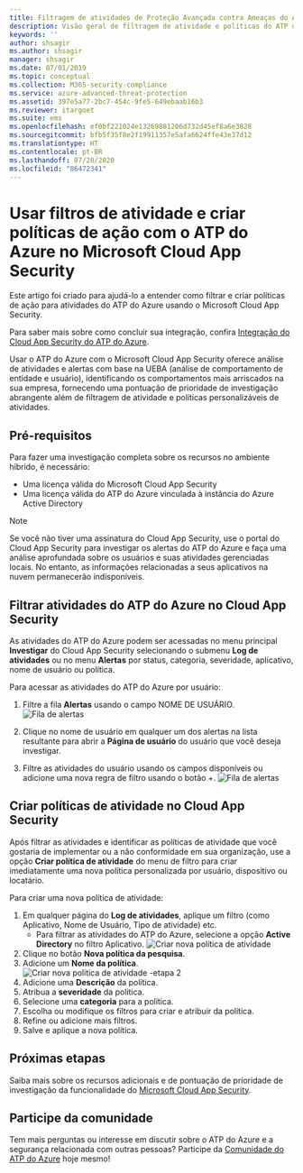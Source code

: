 ```yaml
---
title: Filtragem de atividades de Proteção Avançada contra Ameaças do Azure e políticas no Microsoft Cloud App Security
description: Visão geral de filtragem de atividade e políticas do ATP do Azure com o Microsoft Cloud App Security.
keywords: ''
author: shsagir
ms.author: shsagir
manager: shsagir
ms.date: 07/01/2019
ms.topic: conceptual
ms.collection: M365-security-compliance
ms.service: azure-advanced-threat-protection
ms.assetid: 397e5a77-2bc7-454c-9fe5-649ebaab16b3
ms.reviewer: itargoet
ms.suite: ems
ms.openlocfilehash: ef0bf221024e13269881206d732d45ef8a6e3828
ms.sourcegitcommit: bfb5f35f8e2f19911357e5afa6624ffe43e37d12
ms.translationtype: HT
ms.contentlocale: pt-BR
ms.lasthandoff: 07/20/2020
ms.locfileid: "86472341"
---
```

# <a name="use-activity-filters-and-create-action-policies-with-azure-atp-in-microsoft-cloud-app-security"></a>Usar filtros de atividade e criar políticas de ação com o ATP do Azure no Microsoft Cloud App Security

Este artigo foi criado para ajudá-lo a entender como filtrar e criar políticas de ação para atividades do ATP do Azure usando o Microsoft Cloud App Security.

Para saber mais sobre como concluir sua integração, confira [Integração do Cloud App Security do ATP do Azure](https://docs.microsoft.com/cloud-app-security/aatp-integration).

Usar o ATP do Azure com o Microsoft Cloud App Security oferece análise de atividades e alertas com base na UEBA (análise de comportamento de entidade e usuário), identificando os comportamentos mais arriscados na sua empresa, fornecendo uma pontuação de prioridade de investigação abrangente além de filtragem de atividade e políticas personalizáveis de atividades.

## <a name="prerequisites"></a>Pré-requisitos

Para fazer uma investigação completa sobre os recursos no ambiente híbrido, é necessário:

- Uma licença válida do Microsoft Cloud App Security
- Uma licença válida do ATP do Azure vinculada à instância do Azure Active Directory

>[!NOTE]
>Se você não tiver uma assinatura do Cloud App Security, use o portal do Cloud App Security para investigar os alertas do ATP do Azure e faça uma análise aprofundada sobre os usuários e suas atividades gerenciadas locais. No entanto, as informações relacionadas a seus aplicativos na nuvem permanecerão indisponíveis.

## <a name="filter-azure-atp-activities-in-cloud-app-security"></a>Filtrar atividades do ATP do Azure no Cloud App Security

As atividades do ATP do Azure podem ser acessadas no menu principal **Investigar** do Cloud App Security selecionando o submenu **Log de atividades** ou no menu **Alertas** por status, categoria, severidade, aplicativo, nome de usuário ou política.

Para acessar as atividades do ATP do Azure por usuário:

1. Filtre a fila **Alertas** usando o campo NOME DE USUÁRIO.
    ![Fila de alertas](media/atp-mcas-alerts-queue.png)
1. Clique no nome de usuário em qualquer um dos alertas na lista resultante para abrir a **Página de usuário** do usuário que você deseja investigar.

1. Filtre as atividades do usuário usando os campos disponíveis ou adicione uma nova regra de filtro usando o botão +.
    ![Fila de alertas](media/atp-mcas-activity-filter.png)

## <a name="create-activity-policies-in-cloud-app-security"></a>Criar políticas de atividade no Cloud App Security

Após filtrar as atividades e identificar as políticas de atividade que você gostaria de implementar ou a não conformidade em sua organização, use a opção **Criar política de atividade** do menu de filtro para criar imediatamente uma nova política personalizada por usuário, dispositivo ou locatário.

Para criar uma nova política de atividade:

1. Em qualquer página do **Log de atividades**, aplique um filtro (como Aplicativo, Nome de Usuário, Tipo de atividade) etc.
    - Para filtrar as atividades do ATP do Azure, selecione a opção **Active Directory** no filtro Aplicativo.
    ![Criar nova política de atividade](media/atp-mcas-create-new-policy.png)
1. Clique no botão **Nova política da pesquisa**.
1. Adicione um **Nome da política**.
    ![Criar nova política de atividade -etapa 2](media/atp-mcas-create-policy.png)
1. Adicione uma **Descrição** da política.
1. Atribua a **severidade** da política.
1. Selecione uma **categoria** para a política.
1. Escolha ou modifique os filtros para criar e atribuir da política.
1. Refine ou adicione mais filtros.
1. Salve e aplique a nova política.

## <a name="next-steps"></a>Próximas etapas

Saiba mais sobre os recursos adicionais e de pontuação de prioridade de investigação da funcionalidade do [Microsoft Cloud App Security](https://docs.microsoft.com/cloud-app-security/).

## <a name="join-the-community"></a>Participe da comunidade

Tem mais perguntas ou interesse em discutir sobre o ATP do Azure e a segurança relacionada com outras pessoas? Participe da [Comunidade do ATP do Azure](https://techcommunity.microsoft.com/t5/Azure-Advanced-Threat-Protection/bd-p/AzureAdvancedThreatProtection) hoje mesmo!
